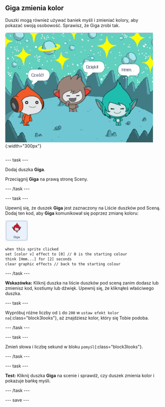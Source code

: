 ## Giga zmienia kolor

<div style="display: flex; flex-wrap: wrap">
<div style="flex-basis: 200px; flex-grow: 1; margin-right: 15px;">
Duszki mogą również używać baniek myśli i zmieniać kolory, aby pokazać swoją osobowość. Sprawisz, że Giga zrobi tak.
</div>
<div>

![Duszek Giga myślący „Hmm...”](images/giga-step2.png){:width="300px"}

</div>
</div>

--- task ---

Dodaj duszka **Giga**.

Przeciągnij **Giga** na prawą stronę Sceny.

--- /task ---

--- task ---

Upewnij się, że duszek **Giga** jest zaznaczony na Liście duszków pod Sceną. Dodaj ten kod, aby **Giga** komunikował się poprzez zmianę koloru:

![Duszek Giga.](images/giga-sprite.png)

```blocks3
when this sprite clicked
set [color v] effect to [0] // 0 is the starting colour
think [Hmm...] for [2] seconds 
clear graphic effects // back to the starting colour
```

--- /task ---

**Wskazówka:** Kliknij duszka na liście duszków pod sceną zanim dodasz lub zmienisz kod, kostiumy lub dźwięk. Upewnij się, że kliknąłeś właściwego duszka.

--- task ---

Wypróbuj różne liczby od `1` do `200` w `ustaw efekt kolor na`{:class="block3looks"}, aż znajdziesz kolor, który się Tobie podoba.

--- /task ---

--- task ---

Zmień słowa i liczbę sekund w bloku `pomyśl`{:class="block3looks"}.

--- /task ---

--- task ---

**Test:** Kliknij duszka **Giga** na scenie i sprawdź, czy duszek zmienia kolor i pokazuje bańkę myśli.

--- /task ---

--- save ---
